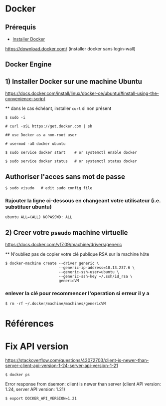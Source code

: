 # Docker

## Prérequis

* [Installer Docker](https://docs.docker.com/engine/getstarted/step_one/#step-1-get-docker)   

https://download.docker.com/ (installer docker sans login-wall)


## Docker Engine

## 1) Installer Docker sur une machine Ubuntu 

https://docs.docker.com/install/linux/docker-ce/ubuntu/#install-using-the-convenience-script

** dans le cas échéant, installer `curl` si non présent

```
$ sudo -i

# curl -sSL https://get.docker.com | sh

## use Docker as a non-root user

# usermod -aG docker ubuntu

$ sudo service docker start    # or systemctl enable docker

$ sudo service docker status   # or systemctl status docker

```

## Authoriser l'acces sans mot de passe

```
$ sudo visudo   # edit sudo config file
```

### Rajouter la ligne ci-dessous en changeant votre utilisateur (i.e. substituer ubuntu)
```
ubuntu ALL=(ALL) NOPASSWD: ALL
```

## 2) Creer votre `pseudo` machine virtuelle

https://docs.docker.com/v17.09/machine/drivers/generic

** N'oubliez pas de copier votre clé publique RSA sur la machine hôte

```
$ docker-machine create --driver generic \
                        --generic-ip-address=10.13.237.6 \
                        --generic-ssh-user=ubuntu \
                        --generic-ssh-key ~/.ssh/id_rsa \
                        genericVM
```

### enlever la clé pour recommencer l'operation si erreur il y a

```
$ rm -rf ~/.docker/machine/machines/genericVM
```

# Références 

# Fix API version

https://stackoverflow.com/questions/43072703/client-is-newer-than-server-client-api-version-1-24-server-api-version-1-21

```
$ docker ps
```
  Error response from daemon: client is newer than server (client API version: 1.24, server API version: 1.21)

```
$ export DOCKER_API_VERSION=1.21
```
